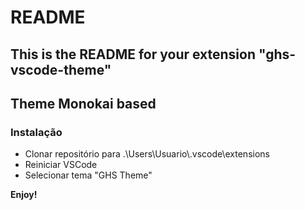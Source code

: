 # README
## This is the README for your extension "ghs-vscode-theme"
## Theme Monokai based

### Instalação
- Clonar repositório para .\Users\Usuario\\.vscode\extensions
- Reiniciar VSCode
- Selecionar tema "GHS Theme"

**Enjoy!**
